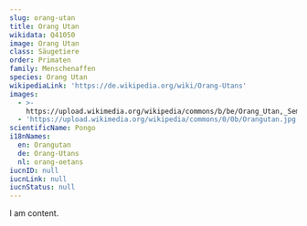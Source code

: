 ```yaml
---
slug: orang-utan
title: Orang Utan
wikidata: Q41050
image: Orang Utan
class: Säugetiere
order: Primaten
family: Menschenaffen
species: Orang Utan
wikipediaLink: 'https://de.wikipedia.org/wiki/Orang-Utans'
images:
  - >-
    https://upload.wikimedia.org/wikipedia/commons/b/be/Orang_Utan,_Semenggok_Forest_Reserve,_Sarawak,_Borneo,_Malaysia.JPG
  - 'https://upload.wikimedia.org/wikipedia/commons/0/0b/Orangutan.jpg'
scientificName: Pongo
i18nNames:
  en: Orangutan
  de: Orang-Utans
  nl: orang-oetans
iucnID: null
iucnLink: null
iucnStatus: null
---
```


I am content.
